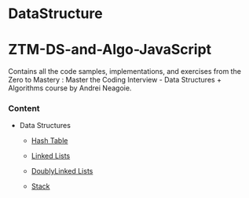 # DataStructure
# ZTM-DS-and-Algo-JavaScript
Contains all the code samples, implementations, and exercises from the Zero to Mastery : Master the Coding Interview - Data Structures + Algorithms course by Andrei Neagoie.

### Content
  - Data Structures

    - [Hash Table](https://github.com/Aashimalik/DataStructure/blob/master/HashTable.js)
      
    - [Linked Lists](https://github.com/Aashimalik/DataStructure/blob/master/LinkedList.js)
    
    - [DoublyLinked Lists](https://github.com/Aashimalik/DataStructure/blob/master/DoublyLinkedList.js)
    
    - [Stack](https://github.com/Aashimalik/DataStructure/blob/master/Stack.js)
    
  
